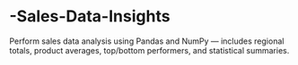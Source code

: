 # -Sales-Data-Insights
Perform sales data analysis using Pandas and NumPy — includes regional totals, product averages, top/bottom performers, and statistical summaries.
